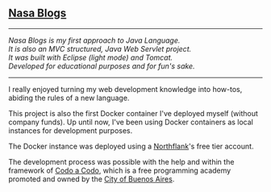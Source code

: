 [Nasa Blogs](https://p01--nginx--wtcdmgvzxmxy.code.run/nasa/)
---

---

_Nasa Blogs is my first approach to Java Language._  
_It is also an MVC structured, Java Web Servlet project._  
_It was built with Eclipse (light mode) and Tomcat._  
_Developed for educational purposes and for fun's sake._  

---

I really enjoyed turning my web development knowledge into how-tos, abiding the rules of a new language.  

This project is also the first Docker container I've deployed myself (without company funds). Up until now, I've been using Docker containers as local instances for development purposes.  

The Docker instance was deployed using a [Northflank](https://northflank.com/)'s free tier account.  

The development process was possible with the help and within the framework of [Codo a Codo](https://www.buenosaires.gob.ar/educacion/codo-codo), which is a free programming academy promoted and owned by the [City of Buenos Aires](https://www.buenosaires.gob.ar/).  

